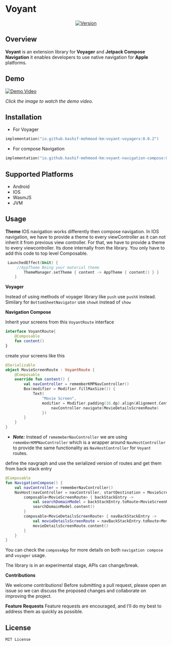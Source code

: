
# Voyant

<p align="center">
  <a href="https://github.com/Kashif-E/Voyant/releases/tag/0.0.1">
    <img src="https://img.shields.io/github/v/release/kashif-e/voyant" alt="Version">
  </a>
</p>

## Overview


 **Voyant** is an extension library for **Voyager** and **Jetpack Compose Navigation** it enables developers to use native navigation for **Apple** platforms.

## Demo

[![Demo Video](art/demo-thumbnail.png)](art/demo.mp4)

*Click the image to watch the demo video.*

## Installation

- For Voyager

```Kotlin  
implementation("io.github.kashif-mehmood-km:voyant-voyagerx:0.0.2")  
```  
- For compose Navigation

```Kotlin
implementation("io.github.kashif-mehmood-km:voyant-navigation-compose:0.0.2") 
```


## Supported Platforms

- Android
- IOS
- WasmJS
- JVM

## Usage

**Theme**
IOS navigation works differently then compose navigation. In IOS navigation, we have to provide a
theme to every viewController as it can not inherit it from previous view controller. For that, we have to provide a theme to every viewcontroller.
Its done internally from the library. You only have to add this code to top level Composable.

```Kotlin
 LaunchedEffect(Unit) {
     //AppTheme Being your material theme
        ThemeManager.setTheme { content -> AppTheme { content() } }
    }
```

**Voyager**

Instead of using methods of voyager library like `push` use `pushX` instead. Similary for `BottomSheetNavigator` use `showX` instead of `show`

**Navigation Compose**

Inherit your screens from this `VoyantRoute` interface

```Kotlin
interface VoyantRoute{
    @Composable
    fun content()
}
```
create your screens like this

```kotlin
@Serializable
object MovieScreenRoute : VoyantRoute {
    @Composable
    override fun content() {
        val navController = rememberKMPNavController()
        Box(modifier = Modifier.fillMaxSize()) {
            Text(
                "Movie Screen",
                modifier = Modifier.padding(16.dp).align(Alignment.Center).clickable {
                    navController.navigate(MovieDetailsScreenRoute)
                })
        }
    }
}
```
- ***Note:*** Instead of `rememeberNavController` we are using `rememberKMPNavController` which is a wrapper around `NavHostController` to provide the same functionality as `NavHostController` for `Voyant` routes.


define the navgraph and use the serialized version of routes and get them from back stack entry

```Kotlin
@Composable
fun NavigationCompose() {
    val navController = rememberNavController()
    NavHost(navController = navController, startDestination = MovieScreenRoute) {
        composable<MovieScreenRoute> { backStackEntry ->
            val searchDomainModel = backStackEntry.toRoute<MovieScreenRoute>()
            searchDomainModel.content()
        }
        composable<MovieDetailsScreenRoute> { navBackStackEntry ->
            val movieDetailsScreenRoute = navBackStackEntry.toRoute<MovieDetailsScreenRoute>()
            movieDetailsScreenRoute.content()
        }
    }
}


```



You can check the `composeApp` for more details on both `navigation compose` and `voyager` usage.

The library is in an experimental stage, APIs can change/break.


**Contributions**

We welcome contributions! Before submitting a pull request, please open an issue so we can discuss the proposed changes and collaborate on improving the project.

**Feature Requests**
Feature requests are encouraged, and I’ll do my best to address them as quickly as possible.


## License

```  
MIT License  
```
